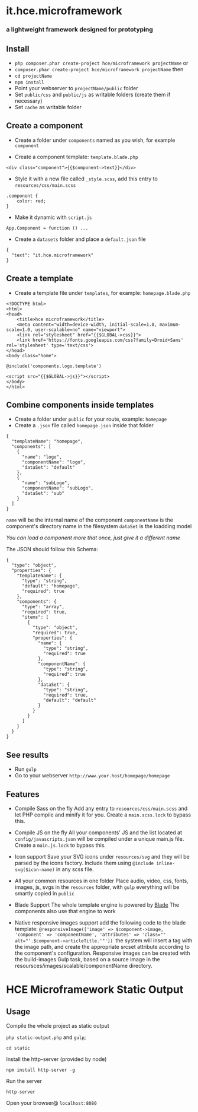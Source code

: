 # it.hce.microframework
### a lightweight framework designed for prototyping

## Install
* `php composer.phar create-project hce/microframework projectName`
or
* `composer.phar create-project hce/microframework projectName`
then
* `cd projectName`
* `npm install`
* Point your webserver to `projectName/public` folder
* Set `public/css` and `public/js` as writable folders (create them if necessary)
* Set `cache` as writable folder

## Create a component
* Create a folder under `components` named as you wish, for example `component`

* Create a component template: `template.blade.php`

```
<div class="component">{{$component->text}}</div>
```

* Style it with a new file called `_style.scss`, add this entry to `resources/css/main.scss`

```
.component {
    color: red;
}
```

* Make it dynamic with `script.js`

```
App.Component = function () ...
```

* Create a `datasets` folder and place a `default.json` file

```
{
  "text": "it.hce.microframework"
}
```

## Create a template

* Create a template file under `templates`, for example: `homepage.blade.php`

```
<!DOCTYPE html>
<html>
<head>
    <title>hce microframework</title>
    <meta content="width=device-width, initial-scale=1.0, maximum-scale=1.0, user-scalable=no" name="viewport">
    <link rel="stylesheet" href="{{$GLOBAL->css}}">
    <link href='https://fonts.googleapis.com/css?family=Droid+Sans' rel='stylesheet' type='text/css'>
</head>
<body class="home">

@include('components.logo.template')

<script src="{{$GLOBAL->js}}"></script>
</body>
</html>
```

## Combine components inside templates

* Create a folder under `public` for your route, example: `homepage`
* Create a `.json` file called `homepage.json` inside that folder

```
{
  "templateName": "homepage",
  "components": [
    {
      "name": "logo",
      "componentName": "logo",
      "dataSet": "default"
    },
    {
      "name": "subLogo",
      "componentName": "subLogo",
      "dataSet": "sub"
    }
  ]
}
```

`name` will be the internal name of the component
`componentName` is the component's directory name in the filesystem
`dataSet` is the loadding model

*You can load a component more that once, just give it a different name*

The JSON should follow this Schema:
```
{
  "type": "object",
  "properties": {
    "templateName": {
      "type": "string",
      "default": "homepage",
      "required": true
    },
    "components": {
      "type": "array",
      "required": true,
      "items": [
        {
          "type": "object",
          "required": true,
          "properties": {
            "name": {
              "type": "string",
              "required": true
            },
            "componentName": {
              "type": "string",
              "required": true
            },
            "dataSet": {
              "type": "string",
              "required": true,
              "default": "default"
            }
          }
        }
      ]
    }
  }
}
```

## See results

* Run `gulp`
* Go to your webserver `http://www.your.host/homepage/homepage`

## Features

* Compile Sass on the fly
Add any entry to `resources/css/main.scss` and let PHP compile and minify it for you.
Create a `main.scss.lock` to bypass this.

* Compile JS on the fly
All your components' JS and the list located at `config/javascripts.json` will be compiled under a unique main.js file.
Create a `main.js.lock` to bypass this.

* Icon support
Save your SVG icons under `resources/svg` and they will be parsed by the icons factory.
Include them using `@include inline-svg($icon-name)` in any scss file.

* All your common resources in one folder
Place audio, video, css, fonts, images, js, svgs in the `resources` folder, with `gulp` everything will be smartly copied in `public`

* Blade Support
The whole template engine is powered by [Blade](https://laravel.com/docs/5.1/blade)
The components also use that engine to work

* Native responsive images support
add the following code to the blade template:
`@responsiveImage(['image' => $component->image, 'component' => 'componentName', 'attributes' => 'class="" alt="'.$component->articleTitle.'"'])
`the system will insert a tag with the image path, and create the appropriate srcset attribute according to the component's configuration. Responsive images can be created with the build-images Gulp task, based on a source image in the resoursces/images/scalable/componentName directory.

# HCE Microframework Static Output

## Usage
Compile the whole project as static output

`php static-output.php` and `gulp`;

`cd static`

Install the http-server (provided by node)

`npm install http-server -g`

Run the server

`http-server`

Open your browser@
`localhost:8080`